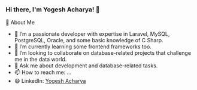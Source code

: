 ### Hi there, I'm Yogesh Acharya! 👋

🚀 About Me

- 🔭 I’m a passionate developer with expertise in Laravel, MySQL, PostgreSQL, Oracle, and some basic knowledge of C Sharp.
- 🌱 I’m currently learning some frontend frameworks too.
- 👯 I’m looking to collaborate on database-related projects that challenge me in the data world.
- 💬 Ask me about development and database-related tasks.
- 📫 How to reach me: ...
- 😄 LinkedIn: [Yogesh Acharya](https://www.linkedin.com/in/yogesh-acharya-66a845152/)
